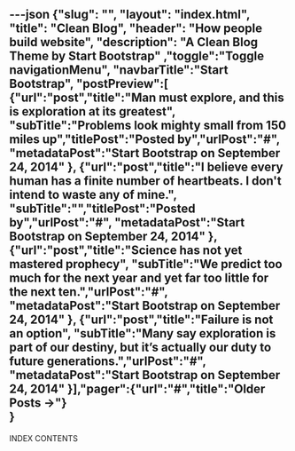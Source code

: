 ---json
 {"slug": "",
    "layout": "index.html",  
    "title": "Clean Blog",
    "header": "How people build website",
    "description": "A Clean Blog Theme by Start Bootstrap"
     ,"toggle":"Toggle navigation</span>Menu",
                 "navbarTitle":"Start Bootstrap",
                   "postPreview":[
                 {"url":"post","title":"Man must explore, and this is exploration at its greatest",
               "subTitle":"Problems look mighty small from 150 miles up","titlePost":"Posted by","urlPost":"#",
               "metadataPost":"Start Bootstrap</a> on September 24, 2014"
               },
               {"url":"post","title":"I believe every human has a finite number of heartbeats. I don't intend to waste any of mine.",
               "subTitle":"","titlePost":"Posted by","urlPost":"#",
               "metadataPost":"Start Bootstrap</a> on September 24, 2014"
               },{"url":"post","title":"Science has not yet mastered prophecy",
               "subTitle":"We predict too much for the next year and yet far too little for the next ten.","urlPost":"#",
               "metadataPost":"Start Bootstrap</a> on September 24, 2014"
               },
               {"url":"post","title":"Failure is not an option",
               "subTitle":"Many say exploration is part of our destiny, but it’s actually our duty to future generations.","urlPost":"#",
               "metadataPost":"Start Bootstrap</a> on September 24, 2014"
               }],"pager":{"url":"#","title":"Older Posts &rarr;"}  
}
---
INDEX CONTENTS